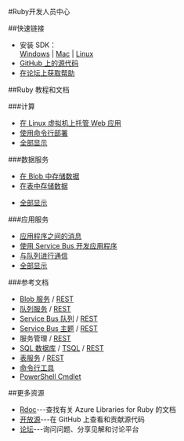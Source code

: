 <properties 
pageTitle="Azure 开发人员中心：RUBY" 
description="" 
services="RUBY" 
documentationCenter="Develop" 
authors="" 
manager="Tiffena" 
editor="Eric Chen" />
<tags ms.service="RUBY"
    ms.date=""
    wacn.date="11/17/2016"
    />

#Ruby开发人员中心

##快速链接

- 安装 SDK：<br>
    [Windows](https://go.microsoft.com/fwlink/?LinkId=296417&clcid=0x409) | [Mac](http://go.microsoft.com/fwlink/?linkid=253471&clcid=0x804) | [Linux](http://go.microsoft.com/fwlink/?linkid=253472&clcid=0x804)
- [GitHub 上的源代码](https://github.com/Azure/azure-sdk-for-ruby)
- [在论坛上获取帮助](/support/forums)

##Ruby 教程和文档

###计算
- [在 Linux 虚拟机上托管 Web 应用](/documentation/articles/virtual-machines-linux-classic-ruby-rails-web-app/)
- [使用命令行部署](/documentation/articles/xplat-cli-install/)
- [全部显示](/develop/ruby/compute)
  
###数据服务
- [在 Blob 中存储数据](/documentation/articles/storage-ruby-how-to-use-blob-storage/)
- [在表中存储数据](/documentation/articles/storage-ruby-how-to-use-table-storage/)
<!--- [管理和分析数据](/documentation/articles/fundamentals-data-management-business-analytics/)-->
- [全部显示](/develop/ruby/data)
  
###应用服务
- [应用程序之间的消息](/documentation/articles/service-bus-ruby-how-to-use-queues/)
- [使用 Service Bus 开发应用程序](/documentation/articles/service-bus-ruby-how-to-use-topics-subscriptions/)
- [与队列进行通信](/documentation/articles/storage-ruby-how-to-use-queue-storage/)
- [全部显示](/develop/ruby/app-services)

###参考文档
- [Blob 服务](/documentation/articles/storage-ruby-how-to-use-blob-storage/) / [REST](http://msdn.microsoft.com/zh-cn/library/azure/dd179355)
- [队列服务](/documentation/articles/storage-ruby-how-to-use-queue-storage/) / [REST](http://msdn.microsoft.com/zh-cn/library/azure/dd179355)
- [Service Bus 队列](/documentation/articles/service-bus-ruby-how-to-use-queues/) / [REST](http://msdn.microsoft.com/zh-cn/library/azure/hh780717)
- [Service Bus 主题](/documentation/articles/service-bus-ruby-how-to-use-topics-subscriptions/) / [REST](http://msdn.microsoft.com/zh-cn/library/azure/hh780717)
- 服务管理 / [REST](http://msdn.microsoft.com/zh-cn/library/azure/ee460799)
- [SQL 数据库](http://social.technet.microsoft.com/wiki/contents/articles/3896.connect-to-windows-azure-sql-database-from-ruby-applications.aspx) / [TSQL](http://msdn.microsoft.com/zh-cn/library/azure/ee336281) / [REST](http://msdn.microsoft.com/zh-cn/library/azure/gg715283)
- [表服务](/documentation/articles/storage-ruby-how-to-use-table-storage/) / [REST](http://msdn.microsoft.com/zh-cn/library/azure/dd179355)
- [命令行工具](/documentation/articles/xplat-cli-install/)
- [PowerShell Cmdlet](/documentation/articles/powershell-install-configure/)

##更多资源

- [Rdoc](http://www.rubydoc.info/gems/azure/frames)---查找有关 Azure Libraries for Ruby 的文档
- [开放源](https://github.com/Azure/azure-sdk-for-ruby)---在 GitHub 上查看和贡献源代码
- [论坛](/support/forums)---询问问题、分享见解和讨论平台
